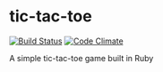 # tic-tac-toe

[![Build Status](https://travis-ci.org/chriswoodford/tic-tac-toe.png?branch=master)](https://travis-ci.org/chriswoodford/tic-tac-toe)
[![Code Climate](https://codeclimate.com/github/chriswoodford/tic-tac-toe.png)](https://codeclimate.com/github/chriswoodford/tic-tac-toe)

A simple tic-tac-toe game built in Ruby
